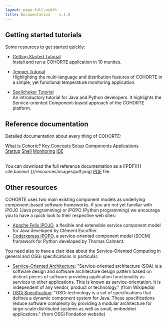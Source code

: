 ```yaml
---
layout: page-full-width
title: Documentation  - v.1.0
---
```



## Getting started tutorials

<!--div class="container">
  <div class="row">
    <div class="span4 doc-block">
      <h3><a href="{{ site.baseurl }}/docs/1.x/what-is-cohorte">What is COHORTE?</a></h3>
      <p>A brief introduction to have a clair idea about COHORTE project's goals.</p>
    </div>
    <div class="span4 doc-block">
      <h3><a href="{{ site.baseurl }}/docs/1.x/key-concepts">Key Concepts</a></h3>
      <p>Introduces some of the key concepts and terminology related to COHORTE.</p>
    </div>
    <div class="span4 doc-block">
      <h3><a href="{{ site.baseurl }}/docs/1.x/tutorials">Tutorials & demonstrations</a></h3>
      <p>Install COHORTE on your computer and start writing and running some COHORTE components!</p>
    </div>
    </div>
</div-->

Some resources to get started quickly:

 * [Getting Started Tutorial](./tutorials/getting-started)
    <br/>Install and run a COHORTE application in 10 munites.

 * [Temper Tutorial](./tutorials/temper) 
    <br/>Highlighting the multi-language and distribution features of COHORTE in a simple, yet functional temperature monitoring application.

 * [Spellcheker Tutorial](./tutorials/spellchecker) 
    <br/>An introductory tutorial for Java and Python developers. It highlights the Service-oriented Component-based approach of the COHORTE platform.

## Reference documentation

Detailed documentation about every thing of COHORTE:

<div class="menu-choices">
    <a style="left: 0%;" class="menu-choice"
      href="{{ site.baseurl }}/docs/1.x/what-is-cohorte">What is Cohorte?</a>
    <a style="left: 20%;" class="menu-choice"
      href="{{ site.baseurl }}/docs/1.x/key-concepts">Key Concepts</a>
    <a style="left: 40%;" class="menu-choice menu-choice-setup"
      href="{{ site.baseurl }}/docs/1.x/setup">Setup</a>
    <a style="left: 60%;" class="menu-choice menu-choice-component"
      href="{{ site.baseurl }}/docs/1.x/components">Components</a>
    <a style="left: 80%;" class="menu-choice menu-choice-application"
      href="{{ site.baseurl }}/docs/1.x/applications">Applications</a> 
</div>
<div class="menu-choices">      
      <a style="left: 0%;" class="menu-choice menu-choice-startup"
      href="{{ site.baseurl }}/docs/1.x/startup">Startup</a>
      <a style="left: 20%;" class="menu-choice menu-choice-shell"
      href="{{ site.baseurl }}/docs/1.x/shell">Shell</a>
      <a style="left: 40%;" class="menu-choice menu-choice-monitoring"
      href="{{ site.baseurl }}/docs/1.x/monitoring">Monitoring</a>
      <a style="left: 60%;" class="menu-choice menu-choice-ide"
      href="{{ site.baseurl }}/docs/1.x/ide">IDE</a>      
</div>

<br/>

You can download the full reference documentation as a ![PDF]({{ site.baseurl }}/resources/images/pdf.png) [PDF]() file.

## Other resources

COHORTE uses two main existing component models as underlying component-based software frameworks. If you are not yet familiar with iPOJO (Java programming) or iPOPO (Python programming) we encourage you to have a quick look to their respective web sites:

 * [Apache Felix iPOJO](http://felix.apache.org/documentation/subprojects/apache-felix-ipojo.html), a flexible and extensible service component model for Java developed by Clément Escoffier.
 * [Coderxpress iPOPO](https://ipopo.coderxpress.net), a service-oriented component model (SOCM) framework for Python developed by Thomas Calment.

 You need also to have a clair idea about the Service-Oriented Computing in general and OSGi specifications in particular.

 * [Service-Oriented Architecture](http://en.wikipedia.org/wiki/Service-oriented_architecture): "Service-oriented architecture (SOA) is a software design and software architecture design pattern based on distinct pieces of software providing application functionality as services to other applications. This is known as service-orientation. It is independent of any vendor, product or technology." (from Wikipedia)
 * [OSGi Specification](http://osgi.org): "OSGi technology is a set of specifications that defines a dynamic component system for Java. These specifications reduce software complexity by providing a modular architecture for large-scale distributed systems as well as small, embedded applications." (from OSGi Fondation website)


